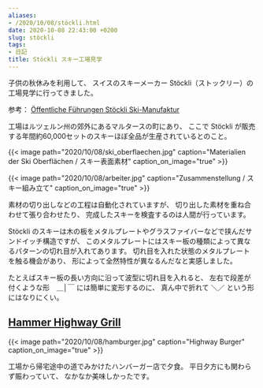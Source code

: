 ```yaml
---
aliases:
- /2020/10/08/stöckli.html
date: 2020-10-08 22:43:00 +0200
slug: stöckli
tags:
- 日記
title: Stöckli スキー工場見学
---
```

子供の秋休みを利用して、
スイスのスキーメーカー Stöckli（ストックリー）の工場見学に行ってきました。

参考： [Öffentliche Führungen Stöckli Ski-Manufaktur](https://www.stoeckli.ch/chde/events/fuehrung/manufakturfuehrung)

工場はルツェルン州の郊外にあるマルタースの町にあり、
ここで Stöckli が販売する年間約60,000セットのスキーほぼ全品が生産されているとのこと。

{{< image 
    path="2020/10/08/ski_oberflaechen.jpg"
    caption="Materialien der Ski Oberflächen / スキー表面素材"
    caption_on_image="true" >}}

{{< image 
    path="2020/10/08/arbeiter.jpg"
    caption="Zusammenstellung / スキー組み立て"
    caption_on_image="true" >}}

素材の切り出しなどの工程は自動化されていますが、
切り出した素材を重ね合わせて張り合わせたり、
完成したスキーを検査するのは人間が行っています。

Stöckli のスキーは木の板をメタルプレートやグラスファイバーなどで挟んだサンドイッチ構造ですが、
このメタルプレートにはスキー板の種類によって異なるパターンの切れ目が入れてあります。
切れ目を入れた状態のメタルプレートを触る機会があり、
形によって全然特性が異なるんだなと実感しました。

たとえばスキー板の長い方向に沿って波型に切れ目を入れると、
左右で段差が付くような形　＿│￣ には簡単に変形するのに、
真ん中で折れて ＼／ という形にはなりにくい。

## [Hammer Highway Grill](https://www.hammer-highway-grill.ch/)

{{< image 
    path="2020/10/08/hamburger.jpg"
    caption="Highway Burger"
    caption_on_image="true" >}}

工場から帰宅途中の道でみかけたハンバーガー店で夕食。
平日夕方にも関わらず賑わっていて、
なかなか美味しかったです。
